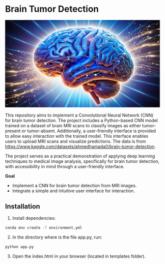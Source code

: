 # Brain Tumor Detection

<img src = 'reports/Default_A_vibrant_introspective_illustration_of_the_human_brai_3.jpg'>

This repository aims to implement a Convolutional Neural Network (CNN) for brain tumor detection. The project includes a Python-based CNN model trained on a dataset of brain MRI scans to classify images as either tumor-present or tumor-absent. Additionally, a user-friendly interface is provided to allow easy interaction with the trained model. This interface enables users to upload MRI scans and visualize predictions. The data  is from https://www.kaggle.com/datasets/ahmedhamada0/brain-tumor-detection. 

The project serves as a practical demonstration of applying deep learning techniques to medical image analysis, specifically for brain tumor detection, with accessibility in mind through a user-friendly interface.



**Goal**
- Implement a CNN for brain tumor detection from MRI images.
- Integrate a simple and intuitive user interface for interaction.

## Installation
1. Install dependencies:
```bash
conda env create -f environment.yml
```

2. In the directory where is the file app.py, run:
```bash
python app.py
```

3. Open the index.html in your browser (located in templates folder).
